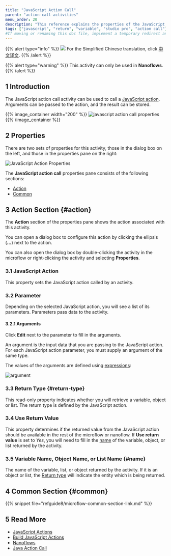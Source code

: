 ```yaml
---
title: "JavaScript Action Call"
parent: "action-call-activities"
menu_order: 20
description: "This reference explains the properties of the JavaScript action call activity."
tags: ["javascript", "return", "variable", "studio pro", "action call"]
#If moving or renaming this doc file, implement a temporary redirect and let the respective team know they should update the URL in the product. See Mapping to Products for more details.
---
```


{{% alert type="info" %}}
<img src="attachments/chinese-translation/china.png" style="display: inline-block; margin: 0" /> For the Simplified Chinese translation, click [中文译文](https://cdn.mendix.tencent-cloud.com/documentation/refguide8/javascript-action-call.pdf).
{{% /alert %}}

{{% alert type="warning" %}}
This activity can only be used in **Nanoflows**.
{{% /alert %}}

## 1 Introduction

The JavaScript action call activity can be used to call a [JavaScript action](javascript-actions). Arguments can be passed to the action, and the result can be stored.

{{% image_container width="200" %}}
![javascript action call properties](attachments/action-call-activities/javascript-call.png)
{{% /image_container %}}

## 2 Properties

There are two sets of properties for this activity, those in the dialog box on the left, and those in the properties pane on the right:

![JavaScript Action Properties](attachments/action-call-activities/javascript-action-call.png)

The **JavaScript action call** properties pane consists of the following sections:

* [Action](#action)
* [Common](#common)

## 3 Action Section {#action}

The **Action** section of the properties pane shows the action associated with this activity.

You can open a dialog box to configure this action by clicking the ellipsis (**…**) next to the action.

You can also open the dialog box by double-clicking the activity in the microflow or right-clicking the activity and selecting **Properties**.

### 3.1 JavaScript Action

This property sets the JavaScript action called by an activity.

### 3.2 Parameter

Depending on the selected JavaScript action, you will see a list of its parameters. Parameters pass data to the activity. 

#### 3.2.1 Arguments

Click **Edit** next to the parameter to fill in the arguments. 

An argument is the input data that you are passing to the JavaScript action. For each JavaScript action parameter, you must supply an argument of the same type. 

The values of the arguments are defined using [expressions](expressions):

![argument](attachments/action-call-activities/argument-edit.png)

### 3.3 Return Type {#return-type}

This read-only property indicates whether you will retrieve a variable, object or list. The return type is defined by the JavaScript action.

### 3.4 Use Return Value

This property determines if the returned value from the JavaScript action should be available in the rest of the microflow or nanoflow. If **Use return value** is set to *Yes*, you will need to fill in the [name](#name) of the variable, object, or list returned by the activity.

### 3.5 Variable Name, Object Name, or List Name {#name}

The name of the variable, list, or object returned by the activity. If it is an object or list, the [Return type](#return-type) will indicate the entity which is being returned. 

## 4 Common Section {#common}

{{% snippet file="refguide8/microflow-common-section-link.md" %}}

## 5 Read More

* [JavaScript Actions](javascript-actions)
* [Build JavaScript Actions](/howto8/extensibility/build-javascript-actions)
* [Nanoflows](nanoflows)
* [Java Action Call](java-action-call)

